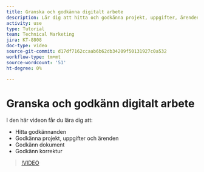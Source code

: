 ```yaml
---
title: Granska och godkänna digitalt arbete
description: Lär dig att hitta och godkänna projekt, uppgifter, ärenden, dokument och korrektur.
activity: use
type: Tutorial
team: Technical Marketing
jira: KT-8808
doc-type: video
source-git-commit: d17df7162ccaab6b62db34209f50131927c0a532
workflow-type: tm+mt
source-wordcount: '51'
ht-degree: 0%

---
```


# Granska och godkänn digitalt arbete

I den här videon får du lära dig att:

* Hitta godkännanden
* Godkänna projekt, uppgifter och ärenden
* Godkänn dokument
* Godkänn korrektur

>[!VIDEO](https://video.tv.adobe.com/v/335108/?quality=12&learn=on&enablevpops)

<!---
learn more URLS
Approving work
Home area for Reviewers
Guides
Home overview for Reviewers
Issue page overview
--->